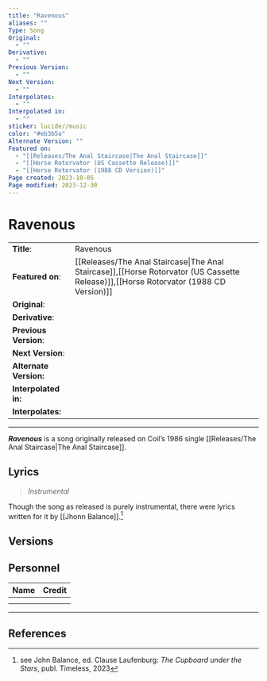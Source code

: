 ```yaml
---
title: "Ravenous"
aliases: ""
Type: Song
Original:
  - ""
Derivative:
  - ""
Previous Version:
  - ""
Next Version:
  - ""
Interpolates:
  - ""
Interpolated in:
  - ""
sticker: lucide//music
color: "#eb3b5a"
Alternate Version: ""
Featured on:
  - "[[Releases/The Anal Staircase|The Anal Staircase]]"
  - "[[Horse Rotorvator (US Cassette Release)]]"
  - "[[Horse Rotorvator (1988 CD Version)]]"
Page created: 2023-10-05
Page modified: 2023-12-30
---
```


# Ravenous

|  |  |
| --- | --- |
| __Title__: | Ravenous |
| __Featured on__: | [[Releases/The Anal Staircase\|The Anal Staircase]],[[Horse Rotorvator (US Cassette Release)]],[[Horse Rotorvator (1988 CD Version)]] |
| __Original__: |  |
| __Derivative__: |  |
| __Previous Version__: |  |
| __Next Version__: |  |
| __Alternate Version:__ |  |
| __Interpolated in:__ |  |
| __Interpolates:__ |  |

---

*__Ravenous__* is a song originally released on Coil’s 1986 single [[Releases/The Anal Staircase|The Anal Staircase]].

## Lyrics

> *Instrumental*

Though the song as released is purely instrumental, there were lyrics written for it by [[Jhonn Balance]].[^1]

## Versions

## Personnel

|Name|Credit|
|---|---|
|||
|||

---

## References

[^1]: see John Balance, ed. Clause Laufenburg: *The Cupboard under the Stars*, publ. Timeless, 2023
